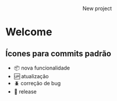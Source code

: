  <p align="center">New project</p>

<h1>Welcome</h1>


## Ícones para commits padrão

- :package: nova funcionalidade
- :up: atualização
- :beetle: correção de bug
- :checkered_flag: release  <br/> <br/>

 
